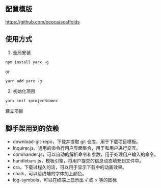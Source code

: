 
## 配置模版
https://github.com/ococa/scaffolds


## 使用方式

1. 全局安装
```
npm install yarx -g
```
or 
```
yarn add yarx -g
```

2. 初始化项目
```
yarx init <projectName>
```
建立项目




## 脚手架用到的依赖
- download-git-repo，下载并提取 git 仓库，用于下载项目模板。
- Inquirer.js，通用的命令行用户界面集合，用于和用户进行交互。
- commander.js，可以自动的解析命令和参数，用于处理用户输入的命令。
- handlebars.js，模板引擎，将用户提交的信息动态填充到文件中。
- ora，下载过程久的话，可以用于显示下载中的动画效果。
- chalk，可以给终端的字体加上颜色。
- log-symbols，可以在终端上显示出 √ 或 × 等的图标
